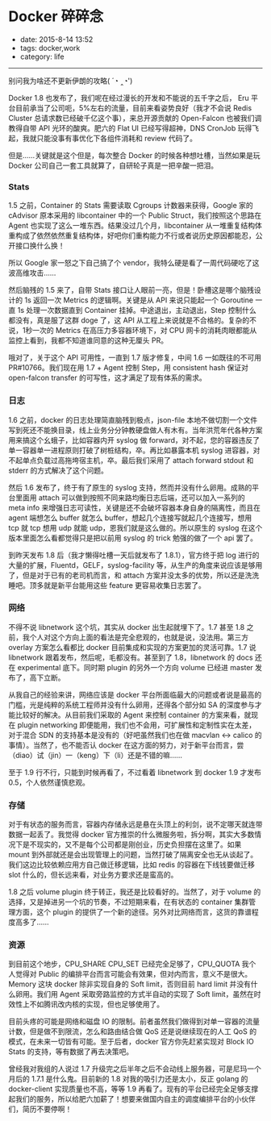 # Docker 碎碎念

- date: 2015-8-14 13:52
- tags: docker,work
- category: life

-------------------

别问我为啥还不更新伊朗的攻略( ´◔ ‸◔')

Docker 1.8 也发布了，我们呢在经过漫长的开发和不能说的五千字之后， Eru 平台目前承当了公司呃，5%左右的流量，目前来看姿势良好（我才不会说 Redis Cluster 总请求数已经破千亿这个事），来总开源贡献的 Open-Falcon 也被我们调教得自带 API 光环的酸爽。肥六的 Flat UI 已经写得超神，DNS CronJob 玩得飞起，我就只能没事有事优化下各组件消耗和 review 代码了。

但是……关键就是这个但是，每次整合 Docker 的时候各种想吐槽，当然如果是玩 Docker 公司自己一套工具就算了，自研轮子真是一把辛酸一把泪。

### Stats

1.5 之前，Container 的 Stats 需要读取 Cgroups 计数器来获得，Google 家的 cAdvisor 原本采用的 libcontainer 中的一个 Public Struct，我们按照这个思路在 Agent 也实现了这么一堆东西。结果没过几个月，libcontainer 从一堆重复结构体重构成了依然依然重复结构体，好吧你们重构能力不行或者说历史原因都能忍，公开接口换什么换！

所以 Google 家一怒之下自己搞了个 vendor，我特么硬是看了一周代码硬吃了这波高维攻击……

然后脑残的 1.5 来了，自带 Stats 接口让人眼前一亮，但是！卧槽这是哪个脑残设计的 1s 返回一次 Metrics 的逻辑啊。关键是从 API 来说只能起一个 Goroutine 一直 1s 处理一次数据直到 Container 挂掉。中途退出，主动退出，Step 控制什么都没有，真是服了这群 doge 了，这 API 从工程上来说就是不合格的。复杂的不说，1秒一次的 Metrics 在高压力多容器环境下，对 CPU 网卡的消耗肉眼都能从监控上看到，我都不知道谁同意的这种无厘头 PR。

哦对了，关于这个 API 可用性，一直到 1.7 版才修复，中间 1.6 一如既往的不可用 PR#10766。我们现在用 1.7 + Agent 控制 Step，用 consistent hash 保证对 open-falcon transfer 的可写性，这才满足了现有体系的需求。

### 日志

1.6 之前，docker 的日志处理简直脑残到极点，json-file 本地不做切割一个文件写到死还不能换目录，线上业务分分钟教硬盘做人有木有。当年洪荒年代各种方案用来搞这个幺蛾子，比如容器内开 syslog 做 forward，对不起，您的容器违反了单一容器单一进程原则打破了树桩结构，卒。再比如暴露本机 syslog 进容器，对不起单点负载过高拖垮宿主机，卒。最后我们采用了 attach forward stdout 和 stderr 的方式解决了这个问题。

然后 1.6 发布了，终于有了原生的 syslog 支持，然而并没有什么卵用。成熟的平台里面用 attach 可以做到按照不同来路均衡日志后端，还可以加入一系列的 meta info 来增强日志可读性，关键是还不会破坏容器本身自身的隔离性，而且在 agent 端想怎么 buffer 就怎么 buffer，想起几个连接写就起几个连接写，想用 tcp 就 tcp 想用 udp 就能 udp，恩我们就是这么做的。所以原生的 syslog 在这个版本里面怎么看都觉得只是把以前用 syslog 的 trick 勉强的做了一个 api 罢了。

到昨天发布 1.8 后（我才懒得吐槽一天后就发布了 1.8.1），官方终于把 log 进行的大量的扩展，Fluentd，GELF，syslog-facility 等，从生产的角度来说应该是够用了，但是对于已有的老司机而言，和 attach 方案并没太多的优势，所以还是洗洗睡吧。顶多就是新平台能用这些 feature 更容易收集日志罢了。

### 网络

不得不说 libnetwork 这个坑，其实从 docker 出生起就埋下了。1.7 甚至 1.8 之前，我个人对这个方向上面的看法是完全悲观的，也就是说，没法用。第三方 overlay 方案怎么看都比 docker 目前集成和实现的方案更加的灵活可靠。1.7 说 libnetwork 跟着发布，然后呢，毛都没有。甚至到了 1.8，libnetwork 的 docs 还在 experimental 底下。同时期 plugin 的另外一个方向 volume 已经进 master 发布了，高下立断。

从我自己的经验来讲，网络应该是 docker 平台所面临最大的问题或者说是最高的门槛，光是纯粹的系统工程师并没有什么卵用，还得各个部分如 SA 的深度参与才能比较好的解决。从目前我们采取的 Agent 来控制 container 的方案来看，就现在 plugin networking 即便能用，我们也不会用，可扩展性和定制性实在太差，对于混合 SDN 的支持基本是没有的（好吧虽然我们也在做 macvlan <-> calico 的事情）。当然了，也不能否认 docker 在这方面的努力，对于新平台而言，尝（diao）试（jin）一（keng）下（li）还是不错的嘛……

至于 1.9 行不行，只能到时候再看了，不过看着 libnetwork 到 docker 1.9 才发布 0.5，个人依然谨慎悲观。

### 存储

对于有状态的服务而言，容器内存储永远是悬在头顶上的利剑，说不定哪天就连带数据一起丢了。我觉得 docker 官方推崇的什么微服务啦，拆分啊，其实大多数情况下是不现实的，又不是每个公司都是刚创业，历史负担摆在这里了。如果 mount 到外部就还是会出现管理上的问题，当然打破了隔离安全也无从谈起了。我们这边比较依赖应用方自己做迁移逻辑，比如 redis 的容器在下线钱要做迁移 slot 什么的，但长远来看，对业务方要求还是蛮高的。

1.8 之后 volume plugin 终于转正，我还是比较看好的。当然了，对于 volume 的选择，又是掉进另一个坑的节奏，不过短期来看，在有状态的 container 集群管理方面，这个 plugin 的提供了一个新的途径。另外对比网络而言，这货的靠谱程度高多了……

###  资源

到目前这个地步，CPU_SHARE CPU_SET 已经完全足够了，CPU_QUOTA 我个人觉得对 Public 的编排平台而言可能会有效果，但对内而言，意义不是很大。Memory 这块 docker 除非实现自身的 Soft limit，否则目前 hard limit 并没有什么卵用。我们用 Agent 采取旁路监控的方式半自动的实现了 Soft limit，虽然在时效性上不如腾讯改内核的实现，但也足够使用了。

目前头疼的可能是网络和磁盘 IO 的限制。前者虽然我们做得到对单一容器的流量计数，但是做不到限流，怎么和路由结合做 QoS 还是说继续现在的人工 QoS 的模式，在未来一切皆有可能。至于后者，docker 官方你先赶紧实现对 Block IO Stats 的支持，等有数据了再去决策吧。

曾经我对我组的人说过 1.7 升级完之后半年之后不会动线上服务器，可是尼玛一个月后的 1.7.1 是什么鬼。目前新的 1.8 对我的吸引力还是太小，反正 golang 的 docker-client 实现质量也不高，等等 1.9 再看了。现有的平台已经完全足够支撑起我们的服务，所以给肥六加薪了！想要来做国内自主的调度编排平台的小伙伴们，简历不要停啊！
